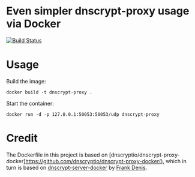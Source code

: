 # Even simpler dnscrypt-proxy usage via Docker
[![Build Status](https://travis-ci.org/dnscryptio/dnscrypt-proxy-docker.svg?branch=master)](https://travis-ci.org/dnscryptio/dnscrypt-proxy-docker)

# Usage

Build the image:

	docker build -t dnscrypt-proxy .

Start the container:

	docker run -d -p 127.0.0.1:50053:50053/udp dnscrypt-proxy

# Credit

The Dockerfile in this project is based on [dnscryptio/dnscrypt-proxy-docker]https://github.com/dnscryptio/dnscrypt-proxy-docker(), which in turn is based on [dnscrypt-server-docker](https://github.com/jedisct1/dnscrypt-server-docker) by [Frank Denis](https://00f.net/).
